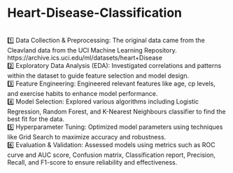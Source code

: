# Heart-Disease-Classification
<br/>
1️⃣ Data Collection & Preprocessing: The original data came from the Cleavland data from the UCI Machine Learning Repository. 
https://archive.ics.uci.edu/ml/datasets/heart+Disease
<br/>
2️⃣ Exploratory Data Analysis (EDA): Investigated correlations and patterns within the dataset to guide feature selection and model design.
<br/>
3️⃣ Feature Engineering: Engineered relevant features like age, cp levels, and exercise habits to enhance model performance.
<br/>
4️⃣ Model Selection: Explored various algorithms including Logistic Regression, Random Forest, and K-Nearest Neighbours classifier to find the best fit for the data.
<br/>
5️⃣ Hyperparameter Tuning: Optimized model parameters using techniques like Grid Search to maximize accuracy and robustness.
<br/>
6️⃣ Evaluation & Validation: Assessed models using metrics such as ROC curve and AUC score, Confusion matrix, Classification report, Precision, Recall, and F1-score to ensure reliability and effectiveness.
